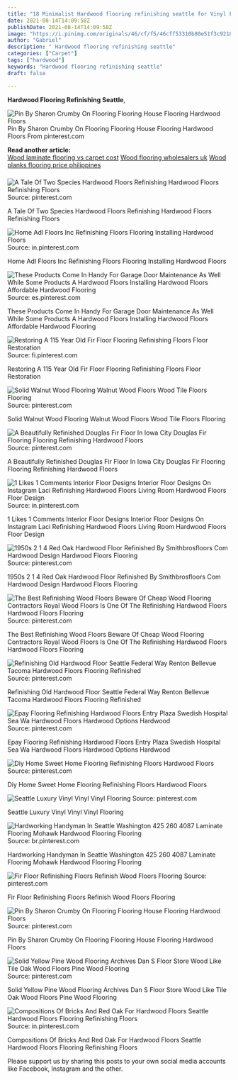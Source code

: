 ```yaml
---
title: "18 Minimalist Hardwood flooring refinishing seattle for Vinyl Flooring"
date: 2021-08-14T14:09:58Z
publishDate: 2021-08-14T14:09:58Z
image: "https://i.pinimg.com/originals/46/cf/f5/46cff53310b80e51f3c92186fd69700f.jpg"
author: "Gabriel"
description: " Hardwood flooring refinishing seattle"
categories: ["Carpet"]
tags: ["hardwood"]
keywords: "Hardwood flooring refinishing seattle"
draft: false

---
```

<!-- Head tag Code -->
**Hardwood Flooring Refinishing Seattle**, 

![Pin By Sharon Crumby On Flooring Flooring House Flooring Hardwood Floors](https://i.pinimg.com/originals/19/b4/e4/19b4e4cf34eaf2084ddfb2e596793d10.jpg "Pin By Sharon Crumby On Flooring Flooring House Flooring Hardwood Floors")
Pin By Sharon Crumby On Flooring Flooring House Flooring Hardwood Floors From pinterest.com

**Read another article:**  
[Wood laminate flooring vs carpet cost](/wood-laminate-flooring-vs-carpet-cost/)
[Wood flooring wholesalers uk](/wood-flooring-wholesalers-uk/)
[Wood planks flooring price philippines](/wood-planks-flooring-price-philippines/)




### 

 


![A Tale Of Two Species Hardwood Floors Refinishing Hardwood Floors Refinishing Floors](https://i.pinimg.com/originals/25/7e/df/257edfdca3bb2e8b3fd1fa525499796d.jpg "A Tale Of Two Species Hardwood Floors Refinishing Hardwood Floors Refinishing Floors")
Source: pinterest.com

A Tale Of Two Species Hardwood Floors Refinishing Hardwood Floors Refinishing Floors  

![Home Adl Floors Inc Refinishing Floors Flooring Installing Hardwood Floors](https://i.pinimg.com/564x/c6/67/0a/c6670aeb48f8345e6f96bbc5350b177a.jpg "Home Adl Floors Inc Refinishing Floors Flooring Installing Hardwood Floors")
Source: in.pinterest.com

Home Adl Floors Inc Refinishing Floors Flooring Installing Hardwood Floors  

![These Products Come In Handy For Garage Door Maintenance As Well While Some Products A Hardwood Floors Installing Hardwood Floors Affordable Hardwood Flooring](https://i.pinimg.com/originals/44/df/bf/44dfbf09cc657e62664db8422741cc4a.jpg "These Products Come In Handy For Garage Door Maintenance As Well While Some Products A Hardwood Floors Installing Hardwood Floors Affordable Hardwood Flooring")
Source: es.pinterest.com

These Products Come In Handy For Garage Door Maintenance As Well While Some Products A Hardwood Floors Installing Hardwood Floors Affordable Hardwood Flooring  

![Restoring A 115 Year Old Fir Floor Flooring Refinishing Floors Floor Restoration](https://i.pinimg.com/originals/48/40/8e/48408e954f43b9337187cf9a43bb8fff.jpg "Restoring A 115 Year Old Fir Floor Flooring Refinishing Floors Floor Restoration")
Source: fi.pinterest.com

Restoring A 115 Year Old Fir Floor Flooring Refinishing Floors Floor Restoration  

![Solid Walnut Wood Flooring Walnut Wood Floors Wood Tile Floors Flooring](https://i.pinimg.com/originals/15/a1/9e/15a19e64c7ca51d858fa2f80ee91e3ef.jpg "Solid Walnut Wood Flooring Walnut Wood Floors Wood Tile Floors Flooring")
Source: pinterest.com

Solid Walnut Wood Flooring Walnut Wood Floors Wood Tile Floors Flooring  

![A Beautifully Refinished Douglas Fir Floor In Iowa City Douglas Fir Flooring Flooring Refinishing Hardwood Floors](https://i.pinimg.com/600x315/3f/dc/ff/3fdcffe711cfa74a592b59f8fdc7bb11.jpg "A Beautifully Refinished Douglas Fir Floor In Iowa City Douglas Fir Flooring Flooring Refinishing Hardwood Floors")
Source: pinterest.com

A Beautifully Refinished Douglas Fir Floor In Iowa City Douglas Fir Flooring Flooring Refinishing Hardwood Floors  

![1 Likes 1 Comments Interior Floor Designs Interior Floor Designs On Instagram Laci Refinishing Hardwood Floors Living Room Hardwood Floors Floor Design](https://i.pinimg.com/originals/6d/3c/a0/6d3ca0e5bee85715421c8476c08b2df5.jpg "1 Likes 1 Comments Interior Floor Designs Interior Floor Designs On Instagram Laci Refinishing Hardwood Floors Living Room Hardwood Floors Floor Design")
Source: in.pinterest.com

1 Likes 1 Comments Interior Floor Designs Interior Floor Designs On Instagram Laci Refinishing Hardwood Floors Living Room Hardwood Floors Floor Design  

![1950s 2 1 4 Red Oak Hardwood Floor Refinished By Smithbrosfloors Com Hardwood Design Hardwood Floors Flooring](https://i.pinimg.com/736x/31/5b/ff/315bfffd791b9928f308c18295c228c5--red-oak-hardwood-floors.jpg "1950s 2 1 4 Red Oak Hardwood Floor Refinished By Smithbrosfloors Com Hardwood Design Hardwood Floors Flooring")
Source: pinterest.com

1950s 2 1 4 Red Oak Hardwood Floor Refinished By Smithbrosfloors Com Hardwood Design Hardwood Floors Flooring  

![The Best Refinishing Wood Floors Beware Of Cheap Wood Flooring Contractors Royal Wood Floors Is One Of The Refinishing Hardwood Floors Hardwood Floors Flooring](https://i.pinimg.com/736x/4e/cb/c3/4ecbc35b13061d1a61794436910e26c1--floor-refinishing.jpg "The Best Refinishing Wood Floors Beware Of Cheap Wood Flooring Contractors Royal Wood Floors Is One Of The Refinishing Hardwood Floors Hardwood Floors Flooring")
Source: pinterest.com

The Best Refinishing Wood Floors Beware Of Cheap Wood Flooring Contractors Royal Wood Floors Is One Of The Refinishing Hardwood Floors Hardwood Floors Flooring  

![Refinishing Old Hardwood Floor Seattle Federal Way Renton Bellevue Tacoma Hardwood Floors Flooring Refinished](https://i.pinimg.com/736x/f9/9b/2c/f99b2c37d42ae8fbacb10aa45c7f0dc4--federal-seattle.jpg "Refinishing Old Hardwood Floor Seattle Federal Way Renton Bellevue Tacoma Hardwood Floors Flooring Refinished")
Source: pinterest.com

Refinishing Old Hardwood Floor Seattle Federal Way Renton Bellevue Tacoma Hardwood Floors Flooring Refinished  

![Epay Flooring Refinishing Hardwood Floors Entry Plaza Swedish Hospital Sea Wa Hardwood Floors Hardwood Options Hardwood](https://i.pinimg.com/564x/45/24/3d/45243d411fb3e5d331ad03e977ea5bc7.jpg "Epay Flooring Refinishing Hardwood Floors Entry Plaza Swedish Hospital Sea Wa Hardwood Floors Hardwood Options Hardwood")
Source: pinterest.com

Epay Flooring Refinishing Hardwood Floors Entry Plaza Swedish Hospital Sea Wa Hardwood Floors Hardwood Options Hardwood  

![Diy Home Sweet Home Flooring Refinishing Floors Hardwood Floors](https://i.pinimg.com/originals/b1/b4/bd/b1b4bd3e1bd60eaeae576e62e5658c6c.jpg "Diy Home Sweet Home Flooring Refinishing Floors Hardwood Floors")
Source: pinterest.com

Diy Home Sweet Home Flooring Refinishing Floors Hardwood Floors  

![Seattle Luxury Vinyl Vinyl Vinyl Flooring](https://i.pinimg.com/736x/db/f5/d6/dbf5d68399f5023cdc96e17055620fe3.jpg "Seattle Luxury Vinyl Vinyl Vinyl Flooring")
Source: pinterest.com

Seattle Luxury Vinyl Vinyl Vinyl Flooring  

![Hardworking Handyman In Seattle Washington 425 260 4087 Laminate Flooring Mohawk Hardwood Flooring Flooring](https://i.pinimg.com/originals/8a/c1/20/8ac1209be6a812b4721db0bbac6dd1dd.jpg "Hardworking Handyman In Seattle Washington 425 260 4087 Laminate Flooring Mohawk Hardwood Flooring Flooring")
Source: br.pinterest.com

Hardworking Handyman In Seattle Washington 425 260 4087 Laminate Flooring Mohawk Hardwood Flooring Flooring  

![Fir Floor Refinishing Floors Refinish Wood Floors Flooring](https://i.pinimg.com/originals/87/0b/6b/870b6b5faef93b6551c0ca45b267bd76.jpg "Fir Floor Refinishing Floors Refinish Wood Floors Flooring")
Source: pinterest.com

Fir Floor Refinishing Floors Refinish Wood Floors Flooring  

![Pin By Sharon Crumby On Flooring Flooring House Flooring Hardwood Floors](https://i.pinimg.com/originals/19/b4/e4/19b4e4cf34eaf2084ddfb2e596793d10.jpg "Pin By Sharon Crumby On Flooring Flooring House Flooring Hardwood Floors")
Source: pinterest.com

Pin By Sharon Crumby On Flooring Flooring House Flooring Hardwood Floors  

![Solid Yellow Pine Wood Flooring Archives Dan S Floor Store Wood Like Tile Oak Wood Floors Pine Wood Flooring](https://i.pinimg.com/736x/35/cf/fe/35cffe2b850811044661b05558ffd916--pine-wood-flooring-refinishing-wood-floors.jpg "Solid Yellow Pine Wood Flooring Archives Dan S Floor Store Wood Like Tile Oak Wood Floors Pine Wood Flooring")
Source: pinterest.com

Solid Yellow Pine Wood Flooring Archives Dan S Floor Store Wood Like Tile Oak Wood Floors Pine Wood Flooring  

![Compositions Of Bricks And Red Oak For Hardwood Floors Seattle Hardwood Floors Flooring Refinishing Floors](https://i.pinimg.com/originals/46/cf/f5/46cff53310b80e51f3c92186fd69700f.jpg "Compositions Of Bricks And Red Oak For Hardwood Floors Seattle Hardwood Floors Flooring Refinishing Floors")
Source: in.pinterest.com

Compositions Of Bricks And Red Oak For Hardwood Floors Seattle Hardwood Floors Flooring Refinishing Floors  

Please support us by sharing this posts to your own social media accounts like Facebook, Instagram and the other.

